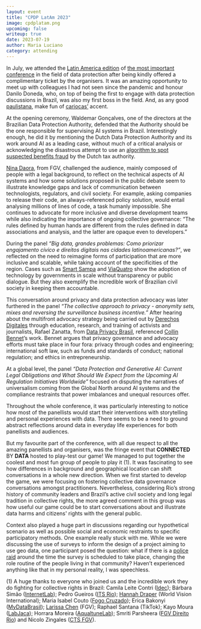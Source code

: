 ```yaml
---
layout: event
title: "CPDP LatAm 2023"
image: cpdplatam.png
upcoming: false
writeup: true
date: 2023-07-19
author: Maria Luciano
category: attending
---
```


In July, we attended the [Latin America edition](https://cpdp.lat/en/) of [the most important conference](https://www.cpdpconferences.org/) in the field of data protection after being kindly offered a complimentary ticket by the organisers. It was an amazing opportunity to meet up with colleagues I had not seen since the pandemic and honour Danilo Doneda, who, on top of being the first to engage with data protection discussions in Brazil, was also my first boss in the field. And, as any good [paulistana](https://en.wiktionary.org/wiki/paulistano), make fun of [cariocas’](https://en.wikipedia.org/wiki/Carioca) accent.

<!--more-->

At the opening ceremony, Waldemar Gonçalves, one of the directors at the Brazilian Data Protection Authority, defended that the Authority should be the one responsible for supervising AI systems in Brazil. Interestingly enough, he did it by mentioning the Dutch Data Protection Authority and its work around AI as a leading case, without much of a critical analysis or acknowledging the disastrous attempt to use an [algorithm to spot suspected benefits fraud](https://www.politico.eu/article/dutch-scandal-serves-as-a-warning-for-europe-over-risks-of-using-algorithms/) by the Dutch tax authority.

[Nina Daora](https://www.ninadahora.dev/), from FGV, challenged the audience, mainly composed of people with a legal background, to reflect on the technical aspects of AI systems and how some solutions proposed in the public debate seem to illustrate knowledge gaps and lack of communication between technologists, regulators, and civil society. For example, asking companies to release their code, an always-referenced policy solution, would entail analysing millions of lines of code, a task humanly impossible. She continues to advocate for more inclusive and diverse development teams while also indicating the importance of ongoing collective governance: “The rules defined by human hands are different from the rules defined in data associations and analysis, and the latter are opaque even to developers.”

During the panel _“Big data, grandes problemas: Como priorizar engajamento cívico e direitos digitais nas cidades latinoamericanas?”_, we reflected on the need to reimagine forms of participation that are more inclusive and scalable, while taking account of the specificities of the region. Cases such as [Smart Sampa](https://tiremeurostodasuamira.org.br/wp-content/uploads/2022/12/Note-of-repudiation-to-Smart-Sampa-video-surveillance-platform.pdf) and [ViaQuatro](https://www.accessnow.org/press-release/data-for-sale-in-brazil/) show the adoption of technology by governments in scale without transparency or public dialogue. But they also exemplify the incredible work of Brazilian civil society in keeping them accountable.

This conversation around privacy and data protection advocacy was later furthered in the panel _“The collective approach to privacy - anonymity sets, mixes and reversing the surveillance business incentive.”_ After hearing about the multifront advocacy strategy being carried out by [Derechos Digitales](https://www.derechosdigitales.org/) through education, research, and training of activists and journalists, Rafael Zanatta, from [Data Privacy Brasil](https://www.dataprivacybr.org/), referenced [Collin Bennet](https://www.colinbennett.ca/researcher/)’s work. Bennet argues that privacy governance and advocacy efforts must take place in four fora: privacy through codes and engineering; international soft law, such as funds and standards of conduct; national regulation; and ethics in entrepreneurship. 

At a global level, the panel _“Data Protection and Generative AI: Current Legal Obligations and What Should We Expect from the Upcoming AI Regulation Initiatives Worldwide”_ focused on disputing the narratives of universalism coming from the Global North around AI systems and the compliance restraints that power imbalances and unequal resources offer.

Throughout the whole conference, it was particularly interesting to notice how most of the panellists would start their interventions with storytelling and personal experiences with data. There seems to be a need to ground abstract reflections around data in everyday life experiences for both panellists and audiences.

But my favourite part of the conference, with all due respect to all the amazing panellists and organisers, was the fringe event that **CONNECTED** BY **DATA** hosted to play-test our game! We managed to put together the coolest and most fun group of people to play it (1). It was fascinating to see how differences in background and geographical location can shift conversations in a whole new direction. When we first started to develop the game, we were focusing on fostering collective data governance conversations amongst practitioners. Nevertheless, considering Rio’s strong history of community leaders and Brazil’s active civil society and long legal tradition in collective rights, the more agreed comment in this group was how useful our game could be to start conversations about and illustrate data harms and citizens' rights with the general public. 

Context also played a huge part in discussions regarding our hypothetical scenario as well as possible social and economic restraints to specific participatory methods. One example really stuck with me. While we were discussing the use of surveys to inform the design of a project aiming to use geo data, one participant posed the question: what if there is a [police raid](https://www.reuters.com/world/americas/brazilian-police-say-least-nine-killed-rio-de-janeiro-raid-2023-08-02/) around the time the survey is scheduled to take place, changing the role routine of the people living in that community? Haven’t experienced anything like that in my personal reality, I was speechless.

(1) A huge thanks to everyone who joined us and the incredible work they do fighting for collective rights in Brazil: Camila Leite Contri ([Idec](https://twitter.com/idec)); Bárbara Simão ([InternetLab](https://twitter.com/internetlabbr)); Pedro Gueiros ([ITS Rio](https://twitter.com/ITSriodejaneiro)); [Hannah Draper](https://twitter.com/hjdraper8) (World Vision International); Maria Isabel Couto ([Fogo Cruzado](https://twitter.com/FogoCruzadoRJ)); Erica Bakonyi ([MyDataBrasil](https://twitter.com/MyDataBrasil1)); [Larissa Chen](https://twitter.com/Larissachen12) (FGV); Raphael Santana (TikTok); Kayo Moura ([LabJaca](https://twitter.com/LabJaca)); Horrara Moreira ([AqualtuneLab](http://twitter.com/AqualtuneLab)); Smriti Parsheera ([FGV Direito Rio](https://twitter.com/BricsCyber)) and Nicolo Zingales ([CTS FGV](https://twitter.com/CTS_FGV)).